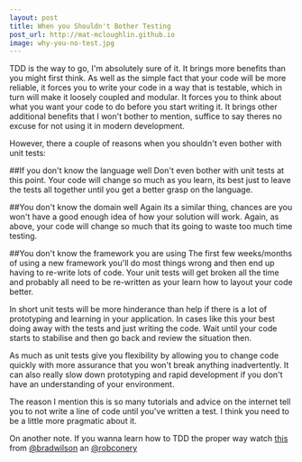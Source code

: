 ```yaml
---
layout: post
title: When you Shouldn't Bother Testing
post_url: http://mat-mcloughlin.github.io
image: why-you-no-test.jpg
---
```


TDD is the way to go, I'm absolutely sure of it. It brings more benefits than you might first think. As well as the simple fact that your code will be more reliable, it forces you to write your code in a way that is testable, which in turn will make it loosely coupled and modular. It forces you to think about what you want your code to do before you start writing it. It brings other additional benefits that I won't bother to mention, suffice to say theres no excuse for not using it in modern development.

However, there a couple of reasons when you shouldn't even bother with unit tests:

##If you don't know the language well
Don't even bother with unit tests at this point. Your code will change so much as you learn, its best just to leave the tests all together until you get a better grasp on the language.

##You don't know the domain well
Again its a similar thing, chances are you won't have a good enough idea of how your solution will work. Again, as above, your code will change so much that its going to waste too much time testing.

##You don't know the framework you are using
The first few weeks/months of using a new framework you'll do most things wrong and then end up having to re-write lots of code. Your unit tests will get broken all the time and probably all need to be re-written as your learn how to layout your code better.

In short unit tests will be more hinderance than help if there is a lot of prototyping and learning in your application. In cases like this your best doing away with the tests and just writing the code. Wait until your code starts to stabilise and then go back and review the situation then. 

As much as unit tests give you flexibility by allowing you to change code quickly with more assurance that you won't break anything inadvertently. It can also really slow down prototyping and rapid development if you don't have an understanding of your environment.

The reason I mention this is so many tutorials and advice on the internet tell you to not write a line of code until you've written a test. I think you need to be a little more pragmatic about it.

On another note. If you wanna learn how to TDD the proper way watch [this](http://tekpub.com/productions/ft_tdd_wilson) from [@bradwilson](https://twitter.com/bradwilson) an [@robconery](https://twitter.com/robconery)